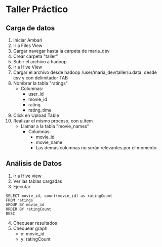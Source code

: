 # Taller Práctico

## Carga de datos
1. Iniciar Ambari
2. Ir a Files View
3. Cargar navegar hasta la carpeta de maria_dev
4. Crear carpeta "taller"
5. Subir el archivo a hadoop
6. Ir a Hive View
7. Cargar el archivo desde hadoop  /user/maria_dev/taller/u.data, desde csv y con delimitador TAB
8. Nombrar la tabla "ratings"
    -  Columnas:
        - user_id
        - movie_id
        - rating
        - rating_time
9. Click en Upload Table
10. Realizar el mismo proceso, con u.item
    - Llamar a la tabla "movie_names"
        - Columnas:
            - movie_id
            - movie_name
            - Las demas columnas no serán relevantes por el momento

## Análisis de Datos
1. Ir a Hive view
2. Ver las tablas cargadas
3. Ejecutar

```
SELECT movie_id, count(movie_id) as ratingCount
FROM ratings
GROUP BY movie_id
ORDER BY ratingCount
DESC
```

4. Chequear resultados
5. Chequear graph
    - x: movie_id
    - y: ratingCount 
